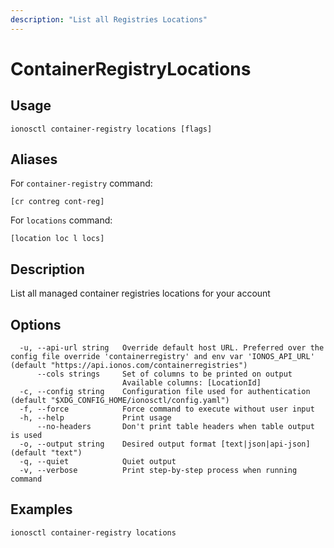 ```yaml
---
description: "List all Registries Locations"
---
```


# ContainerRegistryLocations

## Usage

```text
ionosctl container-registry locations [flags]
```

## Aliases

For `container-registry` command:

```text
[cr contreg cont-reg]
```

For `locations` command:

```text
[location loc l locs]
```

## Description

List all managed container registries locations for your account

## Options

```text
  -u, --api-url string   Override default host URL. Preferred over the config file override 'containerregistry' and env var 'IONOS_API_URL' (default "https://api.ionos.com/containerregistries")
      --cols strings     Set of columns to be printed on output 
                         Available columns: [LocationId]
  -c, --config string    Configuration file used for authentication (default "$XDG_CONFIG_HOME/ionosctl/config.yaml")
  -f, --force            Force command to execute without user input
  -h, --help             Print usage
      --no-headers       Don't print table headers when table output is used
  -o, --output string    Desired output format [text|json|api-json] (default "text")
  -q, --quiet            Quiet output
  -v, --verbose          Print step-by-step process when running command
```

## Examples

```text
ionosctl container-registry locations
```

